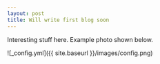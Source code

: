 ```yaml
---
layout: post
title: Will write first blog soon
---
```


Interesting stuff here. Example photo shown below. 

![_config.yml]({{ site.baseurl }}/images/config.png)

